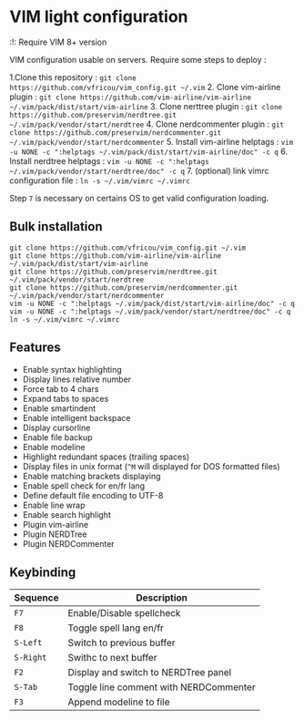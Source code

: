 # VIM light configuration

:!: Require VIM 8+ version

VIM configuration usable on servers. Require some steps to deploy :

1.Clone this repository : `git clone https://github.com/vfricou/vim_config.git ~/.vim`
2. Clone vim-airline plugin : `git clone https://github.com/vim-airline/vim-airline ~/.vim/pack/dist/start/vim-airline`
3. Clone nerttree plugin : `git clone https://github.com/preservim/nerdtree.git ~/.vim/pack/vendor/start/nerdtree`
4. Clone nerdcommenter plugin : `git clone https://github.com/preservim/nerdcommenter.git ~/.vim/pack/vendor/start/nerdcommenter`
5. Install vim-airline helptags : `vim -u NONE -c ":helptags ~/.vim/pack/dist/start/vim-airline/doc" -c q`
6. Install nerdtree helptags : `vim -u NONE -c ":helptags ~/.vim/pack/vendor/start/nerdtree/doc" -c q`
7. (optional) link vimrc configuration file : `ln -s ~/.vim/vimrc ~/.vimrc`

Step `7` is necessary on certains OS to get valid configuration loading.

## Bulk installation

```shell
git clone https://github.com/vfricou/vim_config.git ~/.vim
git clone https://github.com/vim-airline/vim-airline ~/.vim/pack/dist/start/vim-airline
git clone https://github.com/preservim/nerdtree.git ~/.vim/pack/vendor/start/nerdtree
git clone https://github.com/preservim/nerdcommenter.git ~/.vim/pack/vendor/start/nerdcommenter
vim -u NONE -c ":helptags ~/.vim/pack/dist/start/vim-airline/doc" -c q
vim -u NONE -c ":helptags ~/.vim/pack/vendor/start/nerdtree/doc" -c q
ln -s ~/.vim/vimrc ~/.vimrc
```

## Features

- Enable syntax highlighting
- Display lines relative number
- Force tab to 4 chars
- Expand tabs to spaces
- Enable smartindent
- Enable intelligent backspace
- Display cursorline
- Enable file backup
- Enable modeline
- Highlight redundant spaces (trailing spaces)
- Display files in unix format (`^M` will displayed for DOS formatted files)
- Enable matching brackets displaying
- Enable spell check for en/fr lang
- Define default file encoding to UTF-8
- Enable line wrap
- Enable search highlight
- Plugin vim-airline
- Plugin NERDTree
- Plugin NERDCommenter

## Keybinding

| Sequence  | Description                            |
|-----------|----------------------------------------|
| `F7`      | Enable/Disable spellcheck              |
| `F8`      | Toggle spell lang en/fr                |
| `S-Left`  | Switch to previous buffer              |
| `S-Right` | Swithc to next buffer                  |
| `F2`      | Display and switch to NERDTree panel   |
| `S-Tab`   | Toggle line comment with NERDCommenter |
| `F3`      | Append modeline to file                |